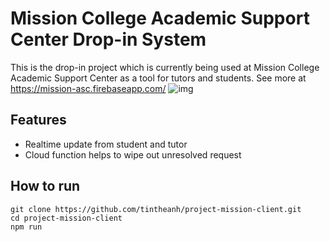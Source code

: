 # Mission College Academic Support Center Drop-in System
This is the drop-in project which is currently being used at Mission College Academic Support Center as a tool for tutors and students. See more at https://mission-asc.firebaseapp.com/
![img](https://i.imgur.com/7hvAjYi.gif)

## Features
- Realtime update from student and tutor
- Cloud function helps to wipe out unresolved request

## How to run
```
git clone https://github.com/tintheanh/project-mission-client.git
cd project-mission-client
npm run
```
